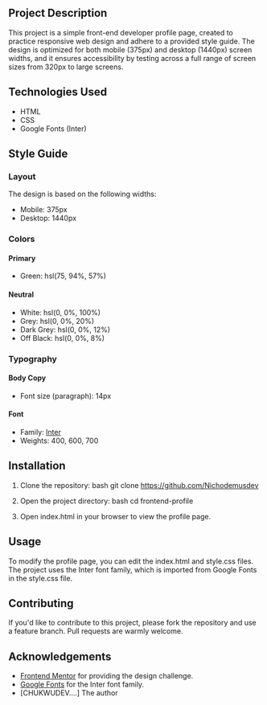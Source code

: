 ## Project Description

This project is a simple front-end developer profile page, created to practice responsive web design and adhere to a provided style guide. The design is optimized for both mobile (375px) and desktop (1440px) screen widths, and it ensures accessibility by testing across a full range of screen sizes from 320px to large screens.

## Technologies Used

- HTML
- CSS
- Google Fonts (Inter)

## Style Guide

### Layout

The design is based on the following widths:
- Mobile: 375px
- Desktop: 1440px

### Colors

#### Primary
- Green: hsl(75, 94%, 57%)

#### Neutral
- White: hsl(0, 0%, 100%)
- Grey: hsl(0, 0%, 20%)
- Dark Grey: hsl(0, 0%, 12%)
- Off Black: hsl(0, 0%, 8%)

### Typography

#### Body Copy
- Font size (paragraph): 14px

#### Font
- Family: [Inter](https://fonts.google.com/specimen/Inter)
- Weights: 400, 600, 700

## Installation

1. Clone the repository:
    bash
    git clone https://github.com/Nichodemusdev
    

2. Open the project directory:
    bash
    cd frontend-profile
    

3. Open index.html in your browser to view the profile page.

## Usage

To modify the profile page, you can edit the index.html and style.css files. The project uses the Inter font family, which is imported from Google Fonts in the style.css file.

## Contributing

If you'd like to contribute to this project, please fork the repository and use a feature branch. Pull requests are warmly welcome.

## Acknowledgements

- [Frontend Mentor](https://www.frontendmentor.io/) for providing the design challenge.
- [Google Fonts](https://fonts.google.com/) for the Inter font family.
- [CHUKWUDEV....] The author 